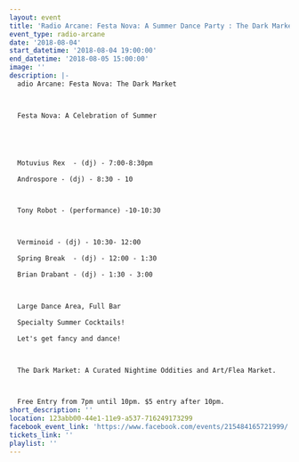```yaml
---
layout: event
title: 'Radio Arcane: Festa Nova: A Summer Dance Party : The Dark Market'
event_type: radio-arcane
date: '2018-08-04'
start_datetime: '2018-08-04 19:00:00'
end_datetime: '2018-08-05 15:00:00'
image: ''
description: |-
  adio Arcane: Festa Nova: The Dark Market



  Festa Nova: A Celebration of Summer





  Motuvius Rex  - (dj) - 7:00-8:30pm

  Androspore - (dj) - 8:30 - 10



  Tony Robot - (performance) -10-10:30



  Verminoid - (dj) - 10:30- 12:00

  Spring Break  - (dj) - 12:00 - 1:30

  Brian Drabant - (dj) - 1:30 - 3:00



  Large Dance Area, Full Bar

  Specialty Summer Cocktails!

  Let's get fancy and dance!



  The Dark Market: A Curated Nightime Oddities and Art/Flea Market.



  Free Entry from 7pm until 10pm. $5 entry after 10pm.
short_description: ''
location: 123abb00-44e1-11e9-a537-716249173299
facebook_event_link: 'https://www.facebook.com/events/215484165721999/'
tickets_link: ''
playlist: ''
---
```

